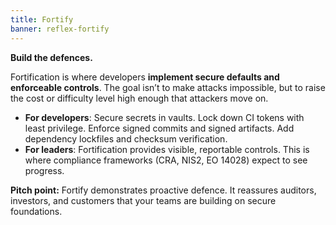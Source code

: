 ```yaml
---
title: Fortify
banner: reflex-fortify
---
```

**Build the defences.**

Fortification is where developers **implement secure defaults and enforceable controls**. The goal isn’t to make attacks impossible, but to raise the cost or difficulty level high enough that attackers move on.

- **For developers**: Secure secrets in vaults. Lock down CI tokens with least privilege. Enforce signed commits and signed artifacts. Add dependency lockfiles and checksum verification.
- **For leaders**: Fortification provides visible, reportable controls. This is where compliance frameworks (CRA, NIS2, EO 14028) expect to see progress.

**Pitch point:** Fortify demonstrates proactive defence. It reassures auditors, investors, and customers that your teams are building on secure foundations.
